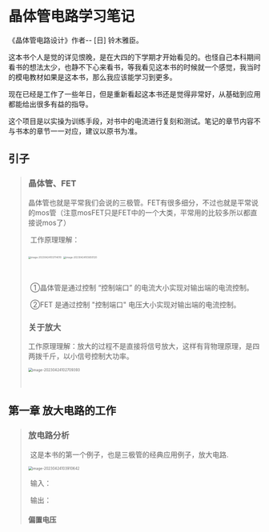 # 晶体管电路学习笔记

《晶体管电路设计》作者-- [日] 铃木雅臣。

​	这本书个人是觉的详见恨晚，是在大四的下学期才开始看见的。也怪自己本科期间看书的想法太少，也静不下心来看书，等我看见这本书的时候就一个感觉，我当时的模电教材如果是这本书，那么我应该能学习到更多。

​	现在已经是工作了一些年日，但是重新看起这本书还是觉得非常好，从基础到应用都能给出很多有益的指导。

​	这个项目是以实操为训练手段，对书中的电流进行复刻和测试。笔记的章节内容不与书本的章节一一对应，建议以原书为准。

## 引子

> ### 晶体管、FET
>
> ​	晶体管也就是平常我们会说的三极管。FET有很多细分，不过也就是平常说的mos管（注意mosFET只是FET中的一个大类，平常用的比较多所以都直接说mos了）
>
> ​	工作原理理解：
>
> <img src="C:\Users\caleb\AppData\Roaming\Typora\typora-user-images\image-20230424103714010.png" alt="image-20230424103714010" style="zoom: 33%;" />
>
> 
>
> <img src="C:\Users\caleb\AppData\Roaming\Typora\typora-user-images\image-20230424103650120.png" alt="image-20230424103650120" style="zoom: 33%;" />
>
> ​	
>
> ​	①晶体管是通过控制 “控制端口” 的电流大小实现对输出端的电流控制。
>
> ​	②FET 是通过控制 "控制端口" 电压大小实现对输出端的电流控制。
>
> ### 关于放大
>
> ​	工作原理理解：放大的过程不是直接将信号放大，这样有背物理原理，是四两拨千斤，以小信号控制大功率。
>
> <img src="C:\Users\caleb\AppData\Roaming\Typora\typora-user-images\image-20230424102709393.png" alt="image-20230424102709393" style="zoom: 50%;" />
>
> ​	
>
> 

## 第一章 放大电路的工作

> ### 放电路分析
>
> ​	这是本书的第一个例子，也是三极管的经典应用例子，放大电路.
>
> <img src="C:\Users\caleb\AppData\Roaming\Typora\typora-user-images\image-20230424103910642.png" alt="image-20230424103910642" style="zoom:50%;" />
>
> ​	输入：
>
> ​	输出：
>
> #### 偏置电压
>
> #### 

